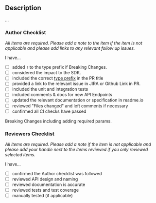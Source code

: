 ## Description
...

### Author Checklist
_All items are required. Please add a note to the item if the item is not applicable and please add links to any relevant follow up issues._

I have...

* [ ]  added `!` to the type prefix if Breaking Changes.
* [ ]  considered the impact to the SDK.
* [ ]  included the correct [type prefix](https://github.com/commitizen/conventional-commit-types/blob/v3.0.0/index.json) in the PR title
* [ ]  provided a link to the relevant issue in JIRA or Github Link in PR.
* [ ]  included the unit and integration tests
* [ ]  included comments & docs for new API Endpoints
* [ ]  updated the relevant documentation or specification in readme.io
* [ ]  reviewed "Files changed" and left comments if necessary
* [ ]  confirmed all CI checks have passed

Breaking Changes including adding required params.

### Reviewers Checklist
_All items are required. Please add a note if the item is not applicable and please add your handle next to the items reviewed if you only reviewed selected items._

I have...

* [ ]  confirmed the Author checklist was followed
* [ ]  reviewed API design and naming
* [ ]  reviewed documentation is accurate
* [ ]  reviewed tests and test coverage
* [ ]  manually tested (if applicable)